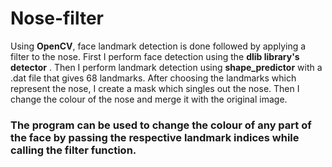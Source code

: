 # Nose-filter
Using **OpenCV**, face landmark detection is done followed by applying a filter to the nose.
First I perform face detection using the **dlib library's detector** .
Then I perform landmark detection using **shape_predictor** with a .dat file that gives 68 landmarks.
After choosing the landmarks which represent the nose, I create a mask which singles out the nose.
Then I change the colour of the nose and merge it with the original image.

### The program can be used to change the colour of any part of the face by passing the respective landmark indices while calling the filter function.
